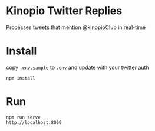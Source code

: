 # Kinopio Twitter Replies

Processes tweets that mention @kinopioClub in real-time

# Install

copy `.env.sample` to `.env` and update with your twitter auth

    npm install

# Run

    npm run serve
    http://localhost:8060